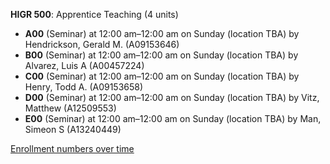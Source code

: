 **HIGR 500**: Apprentice Teaching (4 units)

- **A00** (Seminar) at 12:00 am–12:00 am on Sunday (location TBA) by Hendrickson, Gerald M. (A09153646)
- **B00** (Seminar) at 12:00 am–12:00 am on Sunday (location TBA) by Alvarez, Luis A (A00457224)
- **C00** (Seminar) at 12:00 am–12:00 am on Sunday (location TBA) by Henry, Todd A. (A09153658)
- **D00** (Seminar) at 12:00 am–12:00 am on Sunday (location TBA) by Vitz, Matthew (A12509553)
- **E00** (Seminar) at 12:00 am–12:00 am on Sunday (location TBA) by Man, Simeon S (A13240449)

[Enrollment numbers over time](./HIGR500.tsv)
